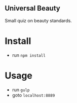 ## Universal Beauty

Small quiz on beauty standards.

# Install

* run ```npm install```

# Usage

* run ```gulp```
* goto ```localhost:8889```
